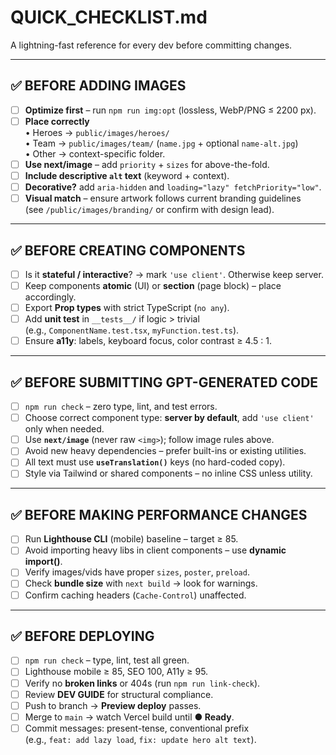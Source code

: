 # QUICK_CHECKLIST.md

A lightning-fast reference for every dev before committing changes.

---

## ✅ BEFORE ADDING IMAGES
- [ ] **Optimize first** – run `npm run img:opt` (lossless, WebP/PNG ≤ 2200 px).
- [ ] **Place correctly**  
  • Heroes → `public/images/heroes/`  
  • Team → `public/images/team/` (`name.jpg` + optional `name-alt.jpg`)  
  • Other → context-specific folder.
- [ ] **Use next/image** – add `priority` + `sizes` for above-the-fold.
- [ ] **Include descriptive `alt` text** (keyword + context).
- [ ] **Decorative?** add `aria-hidden` and `loading="lazy" fetchPriority="low"`.
- [ ] **Visual match** – ensure artwork follows current branding guidelines  
      (see `/public/images/branding/` or confirm with design lead).

---

## ✅ BEFORE CREATING COMPONENTS
- [ ] Is it **stateful / interactive**? → mark `'use client'`. Otherwise keep server.
- [ ] Keep components **atomic** (UI) or **section** (page block) – place accordingly.
- [ ] Export **Prop types** with strict TypeScript (`no any`).
- [ ] Add **unit test** in `__tests__/` if logic > trivial  
      (e.g., `ComponentName.test.tsx`, `myFunction.test.ts`).
- [ ] Ensure **a11y**: labels, keyboard focus, color contrast ≥ 4.5 : 1.

---

## ✅ BEFORE SUBMITTING GPT-GENERATED CODE
- [ ] `npm run check` – zero type, lint, and test errors.
- [ ] Choose correct component type: **server by default**, add `'use client'` only when needed.
- [ ] Use **`next/image`** (never raw `<img>`); follow image rules above.
- [ ] Avoid new heavy dependencies – prefer built-ins or existing utilities.
- [ ] All text must use **`useTranslation()`** keys (no hard-coded copy).
- [ ] Style via Tailwind or shared components – no inline CSS unless utility.

---

## ✅ BEFORE MAKING PERFORMANCE CHANGES
- [ ] Run **Lighthouse CLI** (mobile) baseline – target ≥ 85.
- [ ] Avoid importing heavy libs in client components – use **dynamic import()**.
- [ ] Verify images/vids have proper `sizes`, `poster`, `preload`.
- [ ] Check **bundle size** with `next build` → look for warnings.
- [ ] Confirm caching headers (`Cache-Control`) unaffected.

---

## ✅ BEFORE DEPLOYING
- [ ] `npm run check` – type, lint, test all green.
- [ ] Lighthouse mobile ≥ 85, SEO 100, A11y ≥ 95.
- [ ] Verify no **broken links** or 404s (run `npm run link-check`).
- [ ] Review **DEV GUIDE** for structural compliance.
- [ ] Push to branch → **Preview deploy** passes.
- [ ] Merge to `main` → watch Vercel build until **● Ready**.
- [ ] Commit messages: present-tense, conventional prefix  
      (e.g., `feat: add lazy load`, `fix: update hero alt text`).
